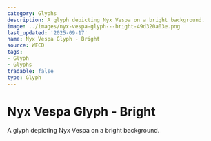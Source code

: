 ```yaml
---
category: Glyphs
description: A glyph depicting Nyx Vespa on a bright background.
image: ../images/nyx-vespa-glyph---bright-49d320a03e.png
last_updated: '2025-09-17'
name: Nyx Vespa Glyph - Bright
source: WFCD
tags:
- Glyph
- Glyphs
tradable: false
type: Glyph
---
```


# Nyx Vespa Glyph - Bright

A glyph depicting Nyx Vespa on a bright background.

